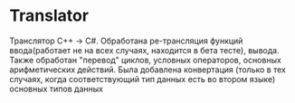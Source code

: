 # Translator
Транслятор C++ -> C#. Обработана ре-трансляция функций ввода(работает не на всех случаях, находится в бета тесте), вывода.
Также обработан "перевод" циклов, условных операторов, основных арифметических действий.
Была добавлена конвертация (только в тех случаях, когда соответствующий тип данных есть во втором языке) основных типов данных
